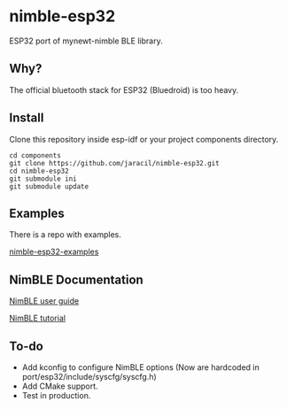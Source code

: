 # nimble-esp32
ESP32 port of mynewt-nimble BLE library.

## Why?
The official bluetooth stack for ESP32 (Bluedroid) is too heavy.

## Install
Clone this repository inside esp-idf or your project components directory.

```
cd components
git clone https://github.com/jaracil/nimble-esp32.git
cd nimble-esp32
git submodule ini
git submodule update
```

## Examples
There is a repo with examples.

[nimble-esp32-examples](https://github.com/jaracil/nimble-esp32-examples)

## NimBLE Documentation
[NimBLE user guide](https://mynewt.apache.org/latest/network/docs/index.html)

[NimBLE tutorial](https://mynewt.apache.org/latest/tutorials/ble/ble.html)

## To-do
- Add kconfig to configure NimBLE options (Now are hardcoded in port/esp32/include/syscfg/syscfg.h)
- Add CMake support.
- Test in production.
